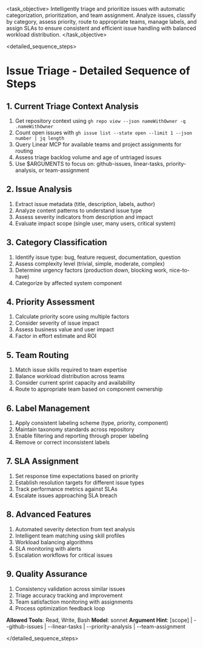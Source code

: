 <task name="Issue Triage">

<task_objective>
Intelligently triage and prioritize issues with automatic categorization, prioritization, and team assignment. Analyze issues, classify by category, assess priority, route to appropriate teams, manage labels, and assign SLAs to ensure consistent and efficient issue handling with balanced workload distribution.
</task_objective>

<detailed_sequence_steps>
# Issue Triage - Detailed Sequence of Steps

## 1. Current Triage Context Analysis

1. Get repository context using `gh repo view --json nameWithOwner -q .nameWithOwner`
2. Count open issues with `gh issue list --state open --limit 1 --json number | jq length`
3. Query Linear MCP for available teams and project assignments for routing
4. Assess triage backlog volume and age of untriaged issues
5. Use $ARGUMENTS to focus on: github-issues, linear-tasks, priority-analysis, or team-assignment

## 2. Issue Analysis

1. Extract issue metadata (title, description, labels, author)
2. Analyze content patterns to understand issue type
3. Assess severity indicators from description and impact
4. Evaluate impact scope (single user, many users, critical system)

## 3. Category Classification

1. Identify issue type: bug, feature request, documentation, question
2. Assess complexity level (trivial, simple, moderate, complex)
3. Determine urgency factors (production down, blocking work, nice-to-have)
4. Categorize by affected system component

## 4. Priority Assessment

1. Calculate priority score using multiple factors
2. Consider severity of issue impact
3. Assess business value and user impact
4. Factor in effort estimate and ROI

## 5. Team Routing

1. Match issue skills required to team expertise
2. Balance workload distribution across teams
3. Consider current sprint capacity and availability
4. Route to appropriate team based on component ownership

## 6. Label Management

1. Apply consistent labeling scheme (type, priority, component)
2. Maintain taxonomy standards across repository
3. Enable filtering and reporting through proper labeling
4. Remove or correct inconsistent labels

## 7. SLA Assignment

1. Set response time expectations based on priority
2. Establish resolution targets for different issue types
3. Track performance metrics against SLAs
4. Escalate issues approaching SLA breach

## 8. Advanced Features

1. Automated severity detection from text analysis
2. Intelligent team matching using skill profiles
3. Workload balancing algorithms
4. SLA monitoring with alerts
5. Escalation workflows for critical issues

## 9. Quality Assurance

1. Consistency validation across similar issues
2. Triage accuracy tracking and improvement
3. Team satisfaction monitoring with assignments
4. Process optimization feedback loop

**Allowed Tools**: Read, Write, Bash
**Model**: sonnet
**Argument Hint**: [scope] | --github-issues | --linear-tasks | --priority-analysis | --team-assignment

</detailed_sequence_steps>

</task>

